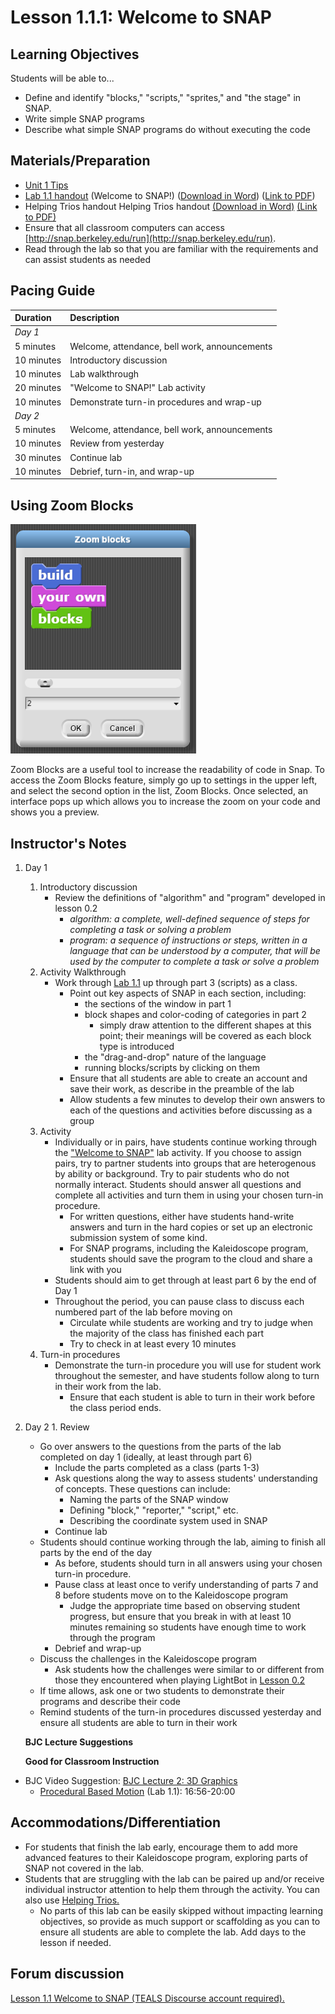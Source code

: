 # Lesson 1.1.1: Welcome to SNAP

## Learning Objectives

Students will be able to...

* Define and identify "blocks," "scripts," "sprites," and "the stage" in SNAP.
* Write simple SNAP programs
* Describe what simple SNAP programs do without executing the code

## Materials/Preparation

* [Unit 1 Tips](https://github.com/doingweb/introduction-to-computer-science/tree/2be097d7d27009602b7796d96f71602e46923ac4/unit_1_tips.md)
* [Lab 1.1 handout](lab_11.md) \(Welcome to SNAP!\) \([Download in Word](https://github.com/TEALSK12/introduction-to-computer-science/raw/master/Unit%201%20Word/Lab%201.1%20Welcome%20To%20SNAP.docx)\) \([Link to PDF](https://github.com/TEALSK12/introduction-to-computer-science/raw/master/Unit%201%20PDF/Lab%201.1%20Welcome%20To%20SNAP.pdf)\)
* Helping Trios handout Helping Trios handout [\(Download in Word\)](https://github.com/TEALSK12/introduction-to-computer-science/raw/master/Unit%201%20Word/Helping%20Trios.docx) [\(Link to PDF\)](https://github.com/TEALSK12/introduction-to-computer-science/raw/master/Unit%201%20PDF/Helping%20Trios.pdf)
* Ensure that all classroom computers can access [http://snap.berkeley.edu/run](http://snap.berkeley.edu/run).
* Read through the lab so that you are familiar with the requirements and can assist students as needed

## Pacing Guide

| Duration | Description |
| :--- | :--- |
| _Day 1_ |  |
| 5 minutes | Welcome, attendance, bell work, announcements |
| 10 minutes | Introductory discussion |
| 10 minutes | Lab walkthrough |
| 20 minutes | "Welcome to SNAP!" Lab activity |
| 10 minutes | Demonstrate turn-in procedures and wrap-up |
| _Day 2_ |  |
| 5 minutes | Welcome, attendance, bell work, announcements |
| 10 minutes | Review from yesterday |
| 30 minutes | Continue lab |
| 10 minutes | Debrief, turn-in, and wrap-up |

## Using Zoom Blocks

![Zoom Blocks](../../.gitbook/assets/zoomblocks.PNG)

Zoom Blocks are a useful tool to increase the readability of code in Snap. To access the Zoom Blocks feature, simply go up to settings in the upper left, and select the second option in the list, Zoom Blocks. Once selected, an interface pops up which allows you to increase the zoom on your code and shows you a preview.

## Instructor's Notes

1. Day 1
   1. Introductory discussion
      * Review the definitions of "algorithm" and "program" developed in lesson 0.2
        * _algorithm: a complete, well-defined sequence of steps for completing a task or solving a problem_
        * _program: a sequence of instructions or steps, written in a language that can be understood by a computer, that will be used by the computer to complete a task or solve a problem_
   2. Activity Walkthrough
      * Work through [Lab 1.1](lab_11.md) up through part 3 \(scripts\) as a class.
        * Point out key aspects of SNAP in each section, including:
          * the sections of the window in part 1
          * block shapes and color-coding of categories in part 2
            * simply draw attention to the different shapes at this point; their meanings will be covered as each block type is introduced
          * the "drag-and-drop" nature of the language
          * running blocks/scripts by clicking on them
        * Ensure that all students are able to create an account and save their work, as describe in the preamble of the lab
        * Allow students a few minutes to develop their own answers to each of the questions and activities before discussing as a group
   3. Activity
      * Individually or in pairs, have students continue working through the ["Welcome to SNAP"](lab_11.md) lab activity.  If you choose to assign pairs, try to partner students into groups that are heterogenous by ability or background. Try to pair students who do not normally interact. Students should answer all questions and complete all activities and turn them in using your chosen turn-in procedure.
        * For written questions, either have students hand-write answers and turn in the hard copies or set up an electronic submission system of some kind.
        * For SNAP programs, including the Kaleidoscope program, students should save the program to the cloud and share a link with you
      * Students should aim to get through at least part 6 by the end of Day 1
      * Throughout the period, you can pause class to discuss each numbered part of the lab before moving on
        * Circulate while students are working and try to judge when the majority of the class has finished each part
        * Try to check in at least every 10 minutes
   4. Turn-in procedures
      * Demonstrate the turn-in procedure you will use for student work throughout the semester, and have students follow along to turn in their work from the lab.
        * Ensure that each student is able to turn in their work before the class period ends.
2. Day 2 1. Review

   * Go over answers to the questions from the parts of the lab completed on day 1 \(ideally, at least through part 6\)
     * Include the parts completed as a class \(parts 1-3\)
     * Ask questions along the way to assess students' understanding of concepts.  These questions can include:
       * Naming the parts of the SNAP window
       * Defining "block," "reporter," "script," etc.
       * Describing the coordinate system used in SNAP
     * Continue lab
   * Students should continue working through the lab, aiming to finish all parts by the end of the day
     * As before, students should turn in all answers using your chosen turn-in procedure.
     * Pause class at least once to verify understanding of parts 7 and 8 before students move on to the Kaleidoscope program
       * Judge the appropriate time based on observing student progress, but ensure that you break in with at least 10 minutes remaining so students have enough time to work through the program
     * Debrief and wrap-up
   * Discuss the challenges in the Kaleidoscope program
     * Ask students how the challenges were similar to or different from those they encountered when playing LightBot in [Lesson 0.2](../../unit_0/lesson_02.md)
   * If time allows, ask one or two students to demonstrate their programs and describe their code
   * Remind students of the turn-in procedures discussed yesterday and ensure all students are able to turn in their work

   **BJC Lecture Suggestions**

   **Good for Classroom Instruction**

* BJC Video Suggestion: [BJC Lecture 2: 3D Graphics](http://www.youtube.com/watch?v=q2UMQaoW30U&t=16m50s)
  * [Procedural Based Motion](http://www.youtube.com/watch?v=q2UMQaoW30U&t=16m50s%20) \(Lab 1.1\): 16:56-20:00

## Accommodations/Differentiation

* For students that finish the lab early, encourage them to add more advanced features to their Kaleidoscope program, exploring parts of SNAP not covered in the lab.
* Students that are struggling with the lab can be paired up and/or receive individual instructor attention to help them through the activity.  You can also use [Helping Trios.](https://github.com/TEALSK12/introduction-to-computer-science/raw/master/Unit%201%20PDF/Helping%20Trios.pdf) 
  * No parts of this lab can be easily skipped without impacting learning objectives, so provide as much support or scaffolding as you can to ensure all students are able to complete the lab.  Add days to the lesson if needed.

## Forum discussion

 [Lesson 1.1 Welcome to SNAP \(TEALS Discourse account required\).](http://forums.tealsk12.org/c/unit-1-snap-basics/lesson-1-1-welcome-to-snap)

